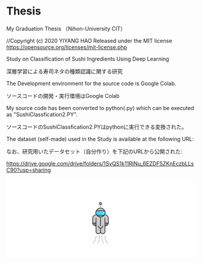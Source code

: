 # Thesis
My Graduation Thesis （Nihon-University CIT）

//Copyright (c) 2020 YIYANG HAO
Released under the MIT license
https://opensource.org/licenses/mit-license.php


Study on Classification of Sushi Ingredients Using Deep Learning

深層学習による寿司ネタの種類認識に関する研究

The Development  environment for the source code is Google Colab.

ソースコードの開発・実行環境はGoogle Colab

My source code has been converted to python(.py) which can be executed as "SushiClassfication2.PY".

ソースコードのSushiClassfication2.PYはpythonに実行できる変換された。

The dataset (self-made) used in the Study is available at the following URL:

なお、研究用いたデータセット（自分作り）を下記のURLから公開された:

https://drive.google.com/drive/folders/1SvQS1k11RINu_6EZDF5ZKnEczbLLsC90?usp=sharing


![astronaut Made By jianliming2](https://github.com/AozakiHayate/Thesis-/blob/main/astronaut.svg)
